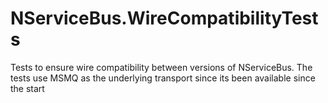 # NServiceBus.WireCompatibilityTests

Tests to ensure wire compatibility between versions of NServiceBus. The tests use MSMQ as the underlying transport since its been available since the start
